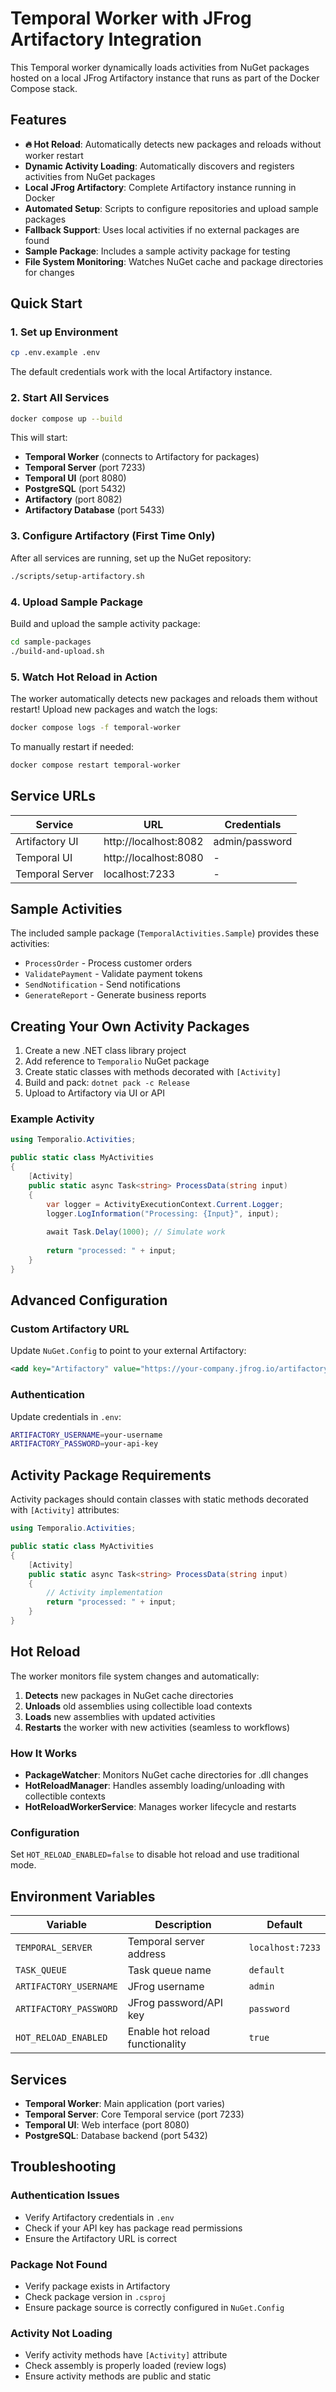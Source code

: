 # Temporal Worker with JFrog Artifactory Integration

This Temporal worker dynamically loads activities from NuGet packages hosted on a local JFrog Artifactory instance that runs as part of the Docker Compose stack.

## Features

- **🔥 Hot Reload**: Automatically detects new packages and reloads without worker restart
- **Dynamic Activity Loading**: Automatically discovers and registers activities from NuGet packages
- **Local JFrog Artifactory**: Complete Artifactory instance running in Docker
- **Automated Setup**: Scripts to configure repositories and upload sample packages
- **Fallback Support**: Uses local activities if no external packages are found
- **Sample Package**: Includes a sample activity package for testing
- **File System Monitoring**: Watches NuGet cache and package directories for changes

## Quick Start

### 1. Set up Environment
```bash
cp .env.example .env
```
The default credentials work with the local Artifactory instance.

### 2. Start All Services
```bash
docker compose up --build
```

This will start:
- **Temporal Worker** (connects to Artifactory for packages)
- **Temporal Server** (port 7233)
- **Temporal UI** (port 8080)
- **PostgreSQL** (port 5432)
- **Artifactory** (port 8082)
- **Artifactory Database** (port 5433)

### 3. Configure Artifactory (First Time Only)
After all services are running, set up the NuGet repository:
```bash
./scripts/setup-artifactory.sh
```

### 4. Upload Sample Package
Build and upload the sample activity package:
```bash
cd sample-packages
./build-and-upload.sh
```

### 5. Watch Hot Reload in Action
The worker automatically detects new packages and reloads them without restart! Upload new packages and watch the logs:
```bash
docker compose logs -f temporal-worker
```

To manually restart if needed:
```bash
docker compose restart temporal-worker
```

## Service URLs

| Service | URL | Credentials |
|---------|-----|-------------|
| Artifactory UI | http://localhost:8082 | admin/password |
| Temporal UI | http://localhost:8080 | - |
| Temporal Server | localhost:7233 | - |

## Sample Activities

The included sample package (`TemporalActivities.Sample`) provides these activities:
- `ProcessOrder` - Process customer orders
- `ValidatePayment` - Validate payment tokens
- `SendNotification` - Send notifications
- `GenerateReport` - Generate business reports

## Creating Your Own Activity Packages

1. Create a new .NET class library project
2. Add reference to `Temporalio` NuGet package
3. Create static classes with methods decorated with `[Activity]`
4. Build and pack: `dotnet pack -c Release`
5. Upload to Artifactory via UI or API

### Example Activity
```csharp
using Temporalio.Activities;

public static class MyActivities
{
    [Activity]
    public static async Task<string> ProcessData(string input)
    {
        var logger = ActivityExecutionContext.Current.Logger;
        logger.LogInformation("Processing: {Input}", input);
        
        await Task.Delay(1000); // Simulate work
        
        return "processed: " + input;
    }
}
```

## Advanced Configuration

### Custom Artifactory URL
Update `NuGet.Config` to point to your external Artifactory:
```xml
<add key="Artifactory" value="https://your-company.jfrog.io/artifactory/api/nuget/v3/nuget-repo" />
```

### Authentication
Update credentials in `.env`:
```bash
ARTIFACTORY_USERNAME=your-username
ARTIFACTORY_PASSWORD=your-api-key
```

## Activity Package Requirements

Activity packages should contain classes with static methods decorated with `[Activity]` attributes:

```csharp
using Temporalio.Activities;

public static class MyActivities
{
    [Activity]
    public static async Task<string> ProcessData(string input)
    {
        // Activity implementation
        return "processed: " + input;
    }
}
```

## Hot Reload

The worker monitors file system changes and automatically:
1. **Detects** new packages in NuGet cache directories
2. **Unloads** old assemblies using collectible load contexts
3. **Loads** new assemblies with updated activities
4. **Restarts** the worker with new activities (seamless to workflows)

### How It Works
- **PackageWatcher**: Monitors NuGet cache directories for .dll changes
- **HotReloadManager**: Handles assembly loading/unloading with collectible contexts
- **HotReloadWorkerService**: Manages worker lifecycle and restarts

### Configuration
Set `HOT_RELOAD_ENABLED=false` to disable hot reload and use traditional mode.

## Environment Variables

| Variable | Description | Default |
|----------|-------------|---------|
| `TEMPORAL_SERVER` | Temporal server address | `localhost:7233` |
| `TASK_QUEUE` | Task queue name | `default` |
| `ARTIFACTORY_USERNAME` | JFrog username | `admin` |
| `ARTIFACTORY_PASSWORD` | JFrog password/API key | `password` |
| `HOT_RELOAD_ENABLED` | Enable hot reload functionality | `true` |

## Services

- **Temporal Worker**: Main application (port varies)
- **Temporal Server**: Core Temporal service (port 7233)
- **Temporal UI**: Web interface (port 8080)
- **PostgreSQL**: Database backend (port 5432)

## Troubleshooting

### Authentication Issues
- Verify Artifactory credentials in `.env`
- Check if your API key has package read permissions
- Ensure the Artifactory URL is correct

### Package Not Found
- Verify package exists in Artifactory
- Check package version in `.csproj`
- Ensure package source is correctly configured in `NuGet.Config`

### Activity Not Loading
- Verify activity methods have `[Activity]` attribute
- Check assembly is properly loaded (review logs)
- Ensure activity methods are public and static
